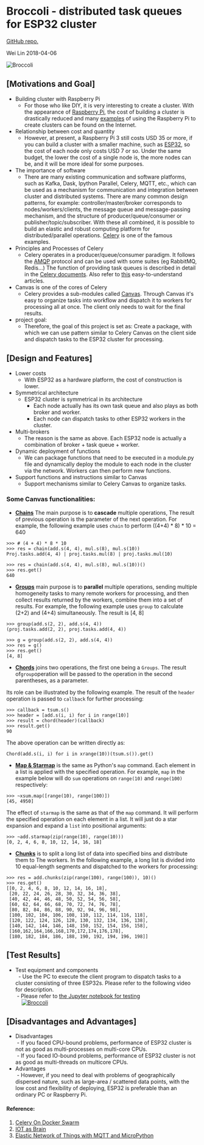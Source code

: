 
# Broccoli - distributed task queues for ESP32 cluster
[GitHub repo.](https://github.com/Wei1234c/Broccoli)

Wei Lin
2018-04-06

![Broccoli](https://raw.githubusercontent.com/Wei1234c/Broccoli/master/jpgs/Broccoli_cluster_cover.gif)

## [Motivations and Goal]
- Building cluster with Raspberry Pi  
  - For those who like DIY, it is very interesting to create a cluster. With the appearance of [Raspberry Pi](https://www.raspberrypi.org/), the cost of building a cluster is drastically reduced and many [examples](https://www.google.com.tw/search?q=raspberry+pi+cluster&tbm=isch&tbo=u&source=univ&sa=X&ved=0ahUKEwiTuYuw4qDaAhWMgLwKHXaMCNkQsAQIUA&biw=1543&bih=732) of using the Raspberry Pi to create clusters can be found on the Internet.  
- Relationship between cost and quantity  
  - However, at present, a Raspberry Pi 3 still costs USD 35 or more, if you can build a cluster with a smaller machine, such as [ESP32](https://en.wikipedia.org/wiki/ESP32), so the cost of each node only costs USD 7 or so. Under the same budget, the lower the cost of a single node is, the more nodes can be, and it will be more ideal for some purposes.  
- The importance of software  
  - There are many existing communication and software platforms, such as Kafka, Dask, Ipython Parallel, Celery, MQTT, etc., which can be used as a mechanism for communication and integration between cluster and distributed systems. There are many common design patterns, for example: controller/master/broker corresponds to nodes/workers/clients, the message queue and message-passing mechanism, and the structure of producer/queue/consumer or publisher/topic/subscriber. With these all combined, it is possible to build an elastic and robust computing platform for distributed/parallel operations. [Celery](http://www.celeryproject.org/) is one of the famous examples.  
- Principles and Processes of Celery  
  - Celery operates in a producer/queue/consumer paradigm. It follows the [AMQP](https://www.amqp.org/) protocol and can be used with some suites (eg RabbitMQ, Redis...) The function of providing task queues is described in detail in the [Celery documents](http://docs.celeryproject.org/en/latest/getting-started/index.html). Also refer to [this]( Https://www.vinta.com.br/blog/2017/celery-overview-archtecture-and-how-it-works/) easy-to-understand articles.  
- Canvas is one of the cores of Celery  
  - Celery provides a sub-modules called [Canvas](http://docs.celeryproject.org/en/latest/userguide/canvas.html). Through Canvas it's easy to organize tasks into workflow and dispatch it to workers for processing all at once. The client only needs to wait for the final results.  
- project goal:  
  - Therefore, the goal of this project is set as: Create a package, with which we can use pattern similar to Celery Canvas on the client side and dispatch tasks to the ESP32 cluster for processing.  

## [Design and Features]
- Lower costs  
  - With ESP32 as a hardware platform, the cost of construction is lower.  
- Symmetrical architecture  
  - ESP32 cluster is symmetrical in its architecture  
    - Each node actually has its own task queue and also plays as both broker and worker.  
    - Each node can dispatch tasks to other ESP32 workers in the cluster.  
- Multi-brokers  
  - The reason is the same as above. Each ESP32 node is actually a combination of broker + task queue + worker.  
- Dynamic deployment of functions  
  - We can package functions that need to be executed in a module.py file and dynamically deploy the module to each node in the cluster via the network. Workers can then perform new functions.  
- Support functions and instructions similar to Canvas  
  - Support mechanisms similar to Celery Canvas to organize tasks.  


### Some Canvas functionalities:

- **[Chains](http://docs.celeryproject.org/en/latest/userguide/canvas.html#chains)** The main purpose is to **cascade** multiple operations, The result of previous operation is the parameter of the next operation. For example, the following example uses `chain` to perform ((4+4) * 8) * 10 = 640  


```
>>> # (4 + 4) * 8 * 10
>>> res = chain(add.s(4, 4), mul.s(8), mul.s(10))
Proj.tasks.add(4, 4) | proj.tasks.mul(8) | proj.tasks.mul(10)

>>> res = chain(add.s(4, 4), mul.s(8), mul.s(10))()
>>> res.get()
640
```

- **[Groups](http://docs.celeryproject.org/en/latest/userguide/canvas.html#groups)** main purpose is to **parallel** multiple operations, sending multiple homogeneity tasks to many remote workers for processing, and then collect results returned by the workers, combine them into a set of results. For example, the following example uses `group` to calculate (2+2) and (4+4) simultaneously. The result is [4, 8]  

```
>>> group(add.s(2, 2), add.s(4, 4))
(proj.tasks.add(2, 2), proj.tasks.add(4, 4))

>>> g = group(add.s(2, 2), add.s(4, 4))
>>> res = g()
>>> res.get()
[4, 8]
```

- **[Chords](http://docs.celeryproject.org/en/latest/userguide/canvas.html#chords)** joins two operations, the first one being a `Groups`. The result of`group`operation will be passed to the operation in the second parentheses, as a parameter.

Its role can be illustrated by the following example. The result of the `header` operation is passed to `callback` for further processing:
```
>>> callback = tsum.s()
>>> header = [add.s(i, i) for i in range(10)]
>>> result = chord(header)(callback)
>>> result.get()
90
```
The above operation can be written directly as:
```
Chord(add.s(i, i) for i in xrange(10))(tsum.s()).get()
```

- **[Map & Starmap](http://docs.celeryproject.org/en/latest/userguide/canvas.html#map-starmap)** is the same as Python's `map` command. Each element in a list is applied with the specified operation. For example, `map` in the example below will do `sum` operations on `range(10)` and `range(100)` respectively:
```
>>> ~xsum.map([range(10), range(100)])
[45, 4950]
```
The effect of `starmap` is the same as that of the `map` command. It will perform the specified operation on each element in a list. It will just do a star expansion and expand a `list` into positional arguments:
```
>>> ~add.starmap(zip(range(10), range(10)))
[0, 2, 4, 6, 8, 10, 12, 14, 16, 18]
```

- **[Chunks](http://docs.celeryproject.org/en/latest/userguide/canvas.html#chunks)** is to split a long list of data into specified bins and distribute them to The workers. In the following example, a long list is divided into 10 equal-length segments and dispatched to the workers for processing:
```
>>> res = add.chunks(zip(range(100), range(100)), 10)()
>>> res.get()
[[0, 2, 4, 6, 8, 10, 12, 14, 16, 18],
 [20, 22, 24, 26, 28, 30, 32, 34, 36, 38],
 [40, 42, 44, 46, 48, 50, 52, 54, 56, 58],
 [60, 62, 64, 66, 68, 70, 72, 74, 76, 78],
 [80, 82, 84, 86, 88, 90, 92, 94, 96, 98],
 [100, 102, 104, 106, 108, 110, 112, 114, 116, 118],
 [120, 122, 124, 126, 128, 130, 132, 134, 136, 138],
 [140, 142, 144, 146, 148, 150, 152, 154, 156, 158],
 [160,162,164,166,168,170,172,174,176,178],
 [180, 182, 184, 186, 188, 190, 192, 194, 196, 198]]
```


## [Test Results]
- Test equipment and components  
  - Use the PC to execute the client program to dispatch tasks to a cluster consisting of three ESP32s. Please refer to the following video for description.  
 - Please refer to [the Jupyter notebook for testing](https://github.com/Wei1234c/Broccoli/blob/master/notebooks/demo/mini%20cluster%20test.ipynb)  
 
 
[![Broccoli](https://raw.githubusercontent.com/Wei1234c/Broccoli/master/jpgs/youtube.jpeg)](https://youtu.be/LbiSnh8w1kM)



## [Disadvantages and Advantages]
- Disadvantages  
  - If you faced CPU-bound problems, performance of ESP32 cluster is not as good as multi-processes on multi-core CPUs.  
  - If you faced IO-bound problems, performance of ESP32 cluster is not as good as multi-threads on multicore CPUs.  
- Advantages  
  - However, if you need to deal with problems of geographically dispersed nature, such as large-area / scattered data points, with the low cost and flexibility of deploying, ESP32 is preferable than an ordinary PC or Raspberry Pi.  


#### Reference:
  1. [Celery On Docker Swarm](https://github.com/Wei1234c/CeleryOnDockerSwarm/blob/master/celery_projects/CeleryOnDockerSwarm.md)   
  1. [IOT as Brain](https://github.com/Wei1234c/IOTasBrain)   
  1. [Elastic Network of Things with MQTT and MicroPython](https://github.com/Wei1234c/Elastic_Network_of_Things_with_MQTT_and_MicroPython)
